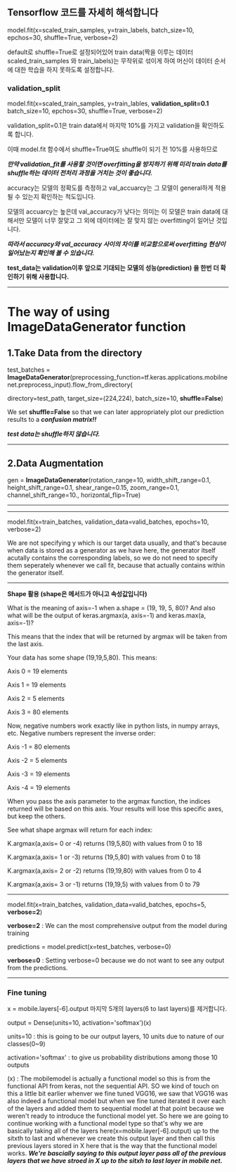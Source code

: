 ## **Tensorflow 코드를 자세히 해석합니다**

model.fit(x=scaled_train_samples, y=train_labels, batch_size=10, epchos=30, shuffle=True, verbose=2)

default로 shuffle=True로 설정되어있어 train data(짝을 이루는 데이터 scaled_train_samples 와 train_labels)는 무작위로 섞이게 하여 머신이 데이터 순서에 대한 학습을 하지 못하도록 설정합니다.

### **validation_split**

model.fit(x=scaled_train_samples, y=train_lables, **validation_split=0.1** batch_size=10, epchos=30, shuffle=True, verbose=2)

validation_split=0.1은 train data에서 마지막 10%를 가지고 validation을 확인하도록 합니다. 

이때 model.fit 함수에서 shuffle=True여도 shuffle이 되기 전 10%를 사용하므로 

***만약 validation_fit를 사용할 것이면 overfitting을 방지하기 위해 미리 train data를 shuffle하는 데이터 전처리 과정을 거치는 것이 좋습니다.***

accuracy는 모델의 정확도를 측정하고 val_accuarcy는 그 모델이 general하게 적용될 수 있는지 확인하는 척도입니다.

모델의 accuarcy는 높은데 val_accuracy가 낮다는 의미는 이 모델은 train data에 대해서만 모델이 너무 잘맞고 그 외에 데이터에는 잘 맞지 않는 overfitting이 일어난 것입니다.

***따라서 accuracy와 val_accuracy 사이의 차이를 비교함으로써 overfitting 현상이 일어났는지 확인해 볼 수 있습니다.***

**test_data는 validation이후 앞으로 기대되는 모델의 성능(prediction) 을 한번 더 확인하기 위해 사용합니다.**

---

# The way of using ImageDataGenerator function 

## 1.Take Data from the directory

test_batches = **ImageDataGenerator**(preprocessing_function=tf.keras.applications.mobilnenet.preprocess_input).flow_from_directory(

directory=test_path, target_size=(224,224), batch_size=10, **shuffle=False**)

We set **shuffle=False** so that we can later appropriately plot our prediction results to a ***confusion matrix!!***

***test data는 shuffle하지 않습니다.***

---

## 2.Data Augmentation

gen = **ImageDataGenerator**(rotation_range=10, width_shift_range=0.1, height_shift_range=0.1, shear_range=0.15, zoom_range=0.1, channel_shift_range=10., horizontal_flip=True)

---

---

model.fit(x=train_batches, validation_data=valid_batches, epochs=10, verbose=2) 

We are not specifying y which is our target data usually, and that's because when data is stored as a generator as we have here, the generator itself acutally contains the corresponding labels, so we do not need to specify them seperately whenever we call fit, because that actually contains within the generator itself.

---

**Shape 활용 (shape은 메서드가 아니고 속성값입니다)**

What is the meaning of axis=-1 when a.shape = (19, 19, 5, 80)? And also what will be the output of keras.argmax(a, axis=-1) and keras.max(a, axis=-1)?

This means that the index that will be returned by argmax will be taken from the last axis.

Your data has some shape (19,19,5,80). This means:

Axis 0 = 19 elements

Axis 1 = 19 elements

Axis 2 = 5 elements

Axis 3 = 80 elements

Now, negative numbers work exactly like in python lists, in numpy arrays, etc. Negative numbers represent the inverse order:

Axis -1 = 80 elements

Axis -2 = 5 elements

Axis -3 = 19 elements

Axis -4 = 19 elements

When you pass the axis parameter to the argmax function, the indices returned will be based on this axis. Your results will lose this specific axes, but keep the others.

See what shape argmax will return for each index:

K.argmax(a,axis= 0 or -4) returns (19,5,80) with values from 0 to 18

K.argmax(a,axis= 1 or -3) returns (19,5,80) with values from 0 to 18

K.argmax(a,axis= 2 or -2) returns (19,19,80) with values from 0 to 4

K.argmax(a,axis= 3 or -1) returns (19,19,5) with values from 0 to 79

---

model.fit(x=train_batches, validation_data=valid_batches, epochs=5, **verbose=2**)

**verbose=2** : We can the most comprehensive output from the model during training

predictions = model.predict(x=test_batches, verbose=0)

**verbose=0** : Setting verbose=0 because we do not want to see any output from the predictions.

---

### Fine tuning

x = mobile.layers[-6].output 마지막 5개의 layers(6 to last layers)를 제거합니다.

output = Dense(units=10, activation='softmax')(x) 

units=10 : this is going to be our output layers, 10 units due to nature of our classes(0~9)

activation='softmax' : to give us probability distributions among those 10 outputs

(x) : The mobilemodel is actually a functional model so this is from the functional API from keras, not the sequential API. SO we kind of touch on this a little bit earlier whenver we fine tuned VGG16, we saw that VGG16 was also indeed a functional model but when we fine tuned iterated it over each of the layers and added them to sequential model at that point because we weren't ready to introduce the functional model yet. So here we are going to continue working with a functional model type so that's why we are basically taking all of the layers here(x=mobile.layer[-6].output) up to the sitxth to last and whenever we create this output layer and then call this previous layers stored in X here that is the way that the functional model works. ***We're bascially saying to this output layer pass all of the previous layers that we have stroed in X up to the sitxh to last layer in mobile net.***




